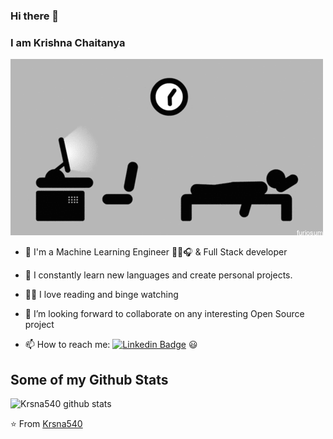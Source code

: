 ### Hi there 👋

### I am Krishna Chaitanya 

<img src="https://raw.githubusercontent.com/krsna540/krsna540/master/tumblr_inline_pj8gz5hoXz1ro5idi_500.webp">


- 🔭 I'm a Machine Learning Engineer 👨‍💻🎧 & Full Stack developer 

- 🌱 I constantly learn new languages and create personal projects.

- 🚴‍♂️ I love reading and binge watching

- 👯 I’m looking forward to collaborate on any interesting Open Source project

- 📫 How to reach me: [![Linkedin Badge](https://img.shields.io/badge/-LinkedIn-blue?style=flat-square&logo=Linkedin&logoColor=white&link=https://www.linkedin.com/in/krsna540/)](https://www.linkedin.com/in/krsna540/) 
 😃



## Some of my Github Stats
![Krsna540 github stats](https://github-readme-stats.vercel.app/api?username=krsna540&show_icons=true)

⭐️ From [Krsna540](https://github.com/krsna540)
